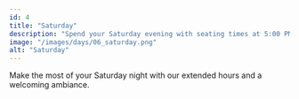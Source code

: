```yaml
---
id: 4
title: "Saturday"
description: "Spend your Saturday evening with seating times at 5:00 PM, 7:00 PM, and 9:00 PM."
image: "/images/days/06_saturday.png"
alt: "Saturday"
---
```


Make the most of your Saturday night with our extended hours and a welcoming ambiance.
